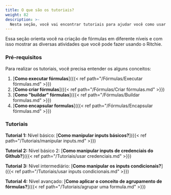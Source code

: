 ```yaml
---
title: O que são os tutoriais? 
weight: 82
description: >-
  Nesta seção, você vai encontrar tutoriais para ajudar você como usar o Ritchie.
--- 
```


Essa seção orienta você na criação de fórmulas em diferente níveis e com isso mostrar as diversas atividades que você pode fazer usando o Ritchie. 

### Pré-requisitos

Para realizar os tutoriais, você precisa entender os alguns conceitos:

1. [**Como executar fórmulas**]({{< ref path="/Fórmulas/Executar fórmulas.md" >}})
2. [**Como criar fórmulas**]({{< ref path="/Fórmulas/Criar fórmulas.md" >}})
3. [**Como "buildar" fórmulas**]({{< ref path="/Fórmulas/Buildar formulas.md" >}})
4. [**Como encapsular formulas**]({{< ref path="/Fórmulas/Encapsular fórmulas.md" >}})

### Tutoriais

**Tutorial 1:** Nível básico: [**Como manipular inputs básicos?**]({{< ref path="/Tutoriais/manipular inputs.md" >}})

**Tutorial 2:** Nível básico 2: [**Como manipular inputs de credenciais do Github?**]({{< ref path="/Tutoriais/usar credenciais.md" >}})

**Tutorial 3:** Nível intermediário: [**Como manipular os inputs condicionais?**]({{< ref path="/Tutoriais/usar inputs condicionais.md" >}})

**Tutorial 4:**  Nível avançado: [**Como aplicar o conceito de agrupamento de fórmulas?**]({{< ref path="/Tutoriais/agrupar uma formula.md" >}})
